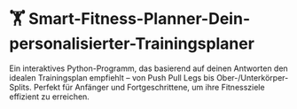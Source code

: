 # 🏋️️ Smart-Fitness-Planner-Dein-personalisierter-Trainingsplaner
Ein interaktives Python-Programm, das basierend auf deinen Antworten den idealen Trainingsplan empfiehlt – von Push Pull Legs bis Ober-/Unterkörper-Splits. Perfekt für Anfänger und Fortgeschrittene, um ihre Fitnessziele effizient zu erreichen.
